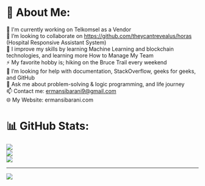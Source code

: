 # 💫 About Me:
🔭 I'm currently working on Telkomsel as a Vendor<br>👯 I’m looking to collaborate on https://github.com/theycantrevealus/horas (Hospital Responsive Assistant System)<br>🌱 I improve my skills by learning Machine Learning and blockchain technologies, and learning more How to Manage My Team<br>⚡ My favorite hobby is; hiking on the Bruce Trail every weekend<br>🤝 I’m looking for help with documentation, StackOverflow, geeks for geeks, and GitHub<br>💬 Ask me about problem-solving & logic programming, and life journey<br>📫 Contact me: ermansibarani9@gmail.com<br>🌐 My Website: ermansibarani.com<br>

# 📊 GitHub Stats:
![](https://github-readme-stats.vercel.app/api?username=erman123456&theme=dark&hide_border=true&include_all_commits=true&count_private=false)<br/>
![](https://github-readme-streak-stats.herokuapp.com/?user=erman123456&theme=dark&hide_border=true)<br/>
![](https://github-readme-stats.vercel.app/api/top-langs/?username=erman123456&theme=dark&hide_border=true&include_all_commits=true&count_private=false&layout=compact)

---
[![](https://visitcount.itsvg.in/api?id=erman123456&icon=0&color=0)](https://visitcount.itsvg.in)

<!-- Proudly created with GPRM ( https://gprm.itsvg.in ) -->
